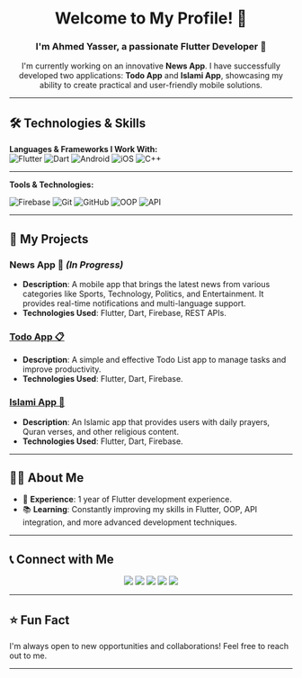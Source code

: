 <h1 align="center">Welcome to My Profile! 🌟</h1>
<h3 align="center">I'm Ahmed Yasser, a passionate Flutter Developer 🚀</h3>

<p align="center">
    I'm currently working on an innovative <b>News App</b>. I have successfully developed two applications: <b>Todo App</b> and <b>Islami App</b>, showcasing my ability to create practical and user-friendly mobile solutions.
</p>

---

## 🛠️ Technologies & Skills

**Languages & Frameworks I Work With:**                    
  ![Flutter](https://img.icons8.com/color/48/000000/flutter.png)        ![Dart](https://img.icons8.com/color/48/000000/dart.png)        ![Android](https://img.icons8.com/ios/50/000000/android.png)        ![iOS](https://img.icons8.com/color/48/000000/ios-logo.png)          ![C++](https://img.icons8.com/color/48/000000/c-plus-plus-logo.png) 


---------
**Tools & Technologies:**

![Firebase](https://img.icons8.com/color/48/000000/firebase.png)        ![Git](https://img.icons8.com/color/48/000000/git.png)        ![GitHub](https://img.icons8.com/color/48/000000/github.png)  ![OOP](https://img.icons8.com/color/48/000000/idea.png)        ![API](https://img.icons8.com/color/48/000000/api.png) 

---------

## 📱 My Projects

### **News App 📰** *(In Progress)*  
- **Description**: A mobile app that brings the latest news from various categories like Sports, Technology, Politics, and Entertainment. It provides real-time notifications and multi-language support.
- **Technologies Used**: Flutter, Dart, Firebase, REST APIs.

### **[Todo App 📋](https://github.com/your-username/Todo-App)**  
- **Description**: A simple and effective Todo List app to manage tasks and improve productivity.  
- **Technologies Used**: Flutter, Dart, Firebase.

### **[Islami App 🕌](https://github.com/your-username/Islami-App)**  
- **Description**: An Islamic app that provides users with daily prayers, Quran verses, and other religious content.  
- **Technologies Used**: Flutter, Dart, Firebase.

---

## 👨‍💻 About Me

- 💼 **Experience**: 1 year of Flutter development experience.    
- 📚 **Learning**: Constantly improving my skills in Flutter, OOP, API integration, and more advanced development techniques.  

---

## 📞 Connect with Me

<p align="center">
    <a href="https://www.linkedin.com/in/ahmed-yasser-913678335/" alt="LinkedIn">
        <img src="https://img.shields.io/badge/-LinkedIn-blue?style=for-the-badge&logo=linkedin" /></a>
    <a href="https://stackoverflow.com/" alt="StackOverflow">
        <img src="https://img.shields.io/badge/-StackOverflow-FE7A16?style=for-the-badge&logo=stack-overflow&logoColor=white" /></a>
    <a href="https://www.instagram.com/a_yasser10/" alt="Instagram">
        <img src="https://img.shields.io/badge/-Instagram-E4405F?style=for-the-badge&logo=instagram&logoColor=white" /></a>
    <a href="https://ahmedyasser.me" alt="Website">
        <img src="https://img.shields.io/badge/-ahmedyasser.me-242424?style=for-the-badge&logo=circle&logoColor=White" /></a>
    <a href="https://wa.me/201010374459" alt="WhatsApp">
        <img src="https://img.shields.io/badge/-WhatsApp-25D366?style=for-the-badge&logo=whatsapp&logoColor=white" /></a>
</p>

---

## ⭐️ Fun Fact
I'm always open to new opportunities and collaborations! Feel free to reach out to me.

---

[banner]: https://via.placeholder.com/1200x400?text=Welcome+to+Ahmed+Yasser's+GitHub
[website]: https://ahmedyasser.me
